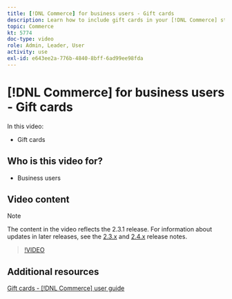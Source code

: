 ```yaml
---
title: [!DNL Commerce] for business users - Gift cards
description: Learn how to include gift cards in your [!DNL Commerce] store.
topic: Commerce
kt: 5774
doc-type: video
role: Admin, Leader, User
activity: use
exl-id: e643ee2a-776b-4840-8bff-6ad99ee98fda
---
```

# [!DNL Commerce] for business users - Gift cards

In this video:

- Gift cards

## Who is this video for?

- Business users

## Video content

>[!NOTE]
>
>The content in the video reflects the 2.3.1 release. For information about updates in later releases, see the [ 2.3.x](https://devdocs.magento.com/guides/v2.3/release-notes/bk-release-notes.html) and [2.4.x](https://devdocs.magento.com/guides/v2.4/release-notes/bk-release-notes.html) release notes.

>[!VIDEO](https://video.tv.adobe.com/v/35959?quality=12&learn=on)

## Additional resources

[Gift cards - [!DNL Commerce] user guide](https://docs.magento.com/user-guide/catalog/product-gift-card.html)
